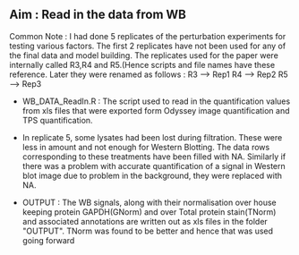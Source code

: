 ## Aim : Read in the data from WB 

Common Note : I had done 5 replicates of the perturbation experiments for testing various factors. The first 2 replicates have not been used for any of the final data and model building. 
The replicates used for the paper were internally called R3,R4 and R5.(Hence scripts and file names have these reference. Later they were renamed as follows :
R3 --> Rep1
R4 --> Rep2
R5 --> Rep3

- WB_DATA_ReadIn.R : The script used to read in the quantification values from xls files that were exported form Odyssey image quantification and TPS quantification.    

- In replicate 5, some lysates had been lost during filtration. These were less in amount and not enough for Western Blotting. The data rows corresponding to these treatments have been filled with NA. Similarly if there was a problem with accurate quantification of a signal in Western blot image due to problem in the background, they were replaced with NA.

- OUTPUT : The WB signals, along with their normalisation over house keeping protein GAPDH(GNorm) and over Total protein stain(TNorm) and associated annotations are written out as xls files in the folder "OUTPUT". TNorm was found to be better and hence that was used going forward


